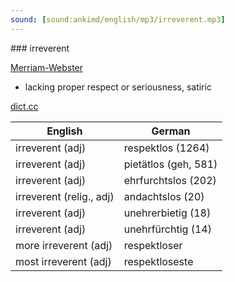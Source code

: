 ```yaml
---
sound: [sound:ankimd/english/mp3/irreverent.mp3]
---
```


\### irreverent

[Merriam-Webster](https://www.merriam-webster.com/dictionary/irreverent)

- lacking proper respect or seriousness, satiric

[dict.cc](https://www.dict.cc/irreverent)

| English        | German       |
| -------------- | ------------ |
| irreverent (adj) | respektlos (1264) |
| irreverent (adj) | pietätlos (geh, 581) |
| irreverent (adj) | ehrfurchtslos (202) |
| irreverent (relig., adj) | andachtslos (20) |
| irreverent (adj) | unehrerbietig (18) |
| irreverent (adj) | unehrfürchtig (14) |
| more irreverent (adj) | respektloser |
| most irreverent (adj) | respektloseste |
